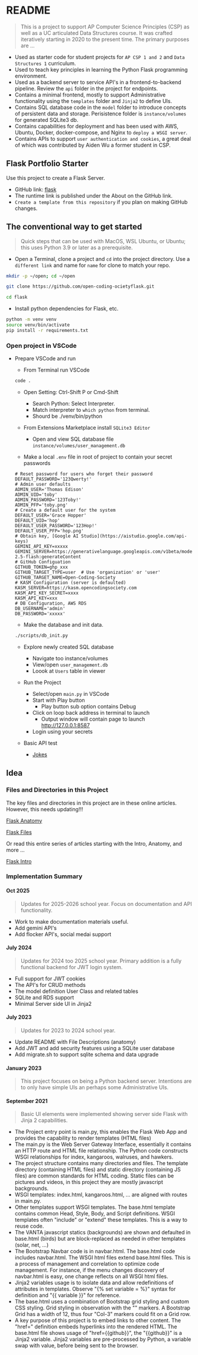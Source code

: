 # README

> This is a project to support AP Computer Science Principles (CSP) as well as a UC articulated Data Structures course. It was crafted iteratively starting in 2020 to the present time.  The primary purposes are ...

- Used as starter code for student projects for `AP CSP 1 and 2` and `Data Structures 1` curriculum.
- Used to teach key principles in learning the Python Flask programming environment.
- Used as a backend server to service API's in a frontend-to-backend pipeline. Review the `api` folder in the project for endpoints.
- Contains a minimal frontend, mostly to support Administrative functionality using the `templates` folder and `Jinja2` to define UIs.
- Contains SQL database code in the `model` folder to introduce concepts of persistent data and storage.  Perisistence folder is `instance/volumes` for generated SQLite3 db.
- Contains capabilities for deployment and has been used with AWS, Ubuntu, Docker, docker-compose, and Nginx to `deploy a WSGI server`.
- Contains APIs to support `user authentication and cookies`, a great deal of which was contributed by Aiden Wu a former student in CSP.  

## Flask Portfolio Starter

Use this project to create a Flask Server.

- GitHub link: [flask](https://github.com/open-coding-society/flask)
- The runtime link is published under the About on the GitHub link.
- `Create a template from this repository` if you plan on making GitHub changes.

## The conventional way to get started

> Quick steps that can be used with MacOS, WSL Ubuntu, or Ubuntu; this uses Python 3.9 or later as a prerequisite.

- Open a Terminal, clone a project and `cd` into the project directory.  Use a `different link` and name for `name` for clone to match your repo.

```bash
mkdir -p ~/open; cd ~/open

git clone https://github.com/open-coding-ocietyflask.git

cd flask
```

- Install python dependencies for Flask, etc.

```bash
python -m venv venv
source venv/bin/activate
pip install -r requirements.txt
```

### Open project in VSCode

- Prepare VSCode and run
  - From Terminal run VSCode

  ```bash
  code .
  ```

  - Open Setting: Ctrl-Shift P or Cmd-Shift
    - Search Python: Select Interpreter.
    - Match interpreter to `which python` from terminal.
    - Shourd be ./venv/bin/python

  - From Extensions Marketplace install `SQLite3 Editor`
    - Open and view SQL database file `instance/volumes/user_management.db`

  - Make a local `.env` file in root of project to contain your secret passwords

  ```shell
  # Reset password for users who forget their password
  DEFAULT_PASSWORD='123Qwerty!'
  # Admin user defaults
  ADMIN_USER='Thomas Edison'
  ADMIN_UID='toby'
  ADMIN_PASSWORD='123Toby!'
  ADMIN_PFP='toby.png'
  # Create a default user for the system
  DEFAULT_USER='Grace Hopper'
  DEFAULT_UID='hop'
  DEFAULT_USER_PASSWORD='123Hop!'
  DEFAULT_USER_PFP='hop.png'
  # Obtain key, [Google AI Studio](https://aistudio.google.com/api-keys)
  GEMINI_API_KEY=xxxxx
  GEMINI_SERVER=https://generativelanguage.googleapis.com/v1beta/models/gemini-2.5-flash:generateContent
  # GitHub Configuation
  GITHUB_TOKEN=ghp_xxx
  GITHUB_TARGET_TYPE=user  # Use 'organization' or 'user'
  GITHUB_TARGET_NAME=Open-Coding-Society
  # KASM Configuration (server is defaulted)
  KASM_SERVER=https://kasm.opencodingsociety.com
  KASM_API_KEY_SECRET=xxxx
  KASM_API_KEY=xxx
  # DB Configuration, AWS RDS
  DB_USERNAME='admin'
  DB_PASSWORD='xxxxx'
  ```

  - Make the database and init data.
  
  ```bash
  ./scripts/db_init.py
  ```

  - Explore newly created SQL database
    - Navigate too instance/volumes
    - View/open `user_management.db`
    - Loook at `Users` table in viewer

  - Run the Project
    - Select/open `main.py` in VSCode
    - Start with Play button
      - Play button sub option contains Debug
    - Click on loop back address in terminal to launch
      - Output window will contain page to launch http://127.0.0.1:8587
    - Login using your secrets

  - Basic API test
    - [Jokes](http://127.0.0.1:8587/api/jokes)

## Idea

### Files and Directories in this Project

The key files and directories in this project are in these online articles.  However, this needs updating!!!

[Flask Anatomy](https://pages.opencodingsociety.com/flask-anatomy)

[Flask Files](https://pages.opencodingsociety.com/flask-structure-overview)

Or read this entire series of articles starting with the Intro, Anatomy, and more ...

[Flask Intro](https://pages.opencodingsociety.com/flask-intro)

### Implementation Summary

#### Oct 2025

> Updates for 2025-2026 school year.  Focus on documentation and API functionality.

- Work to make documentation materials useful.
- Add gemini API's
- Add flocker API's, social medai support

#### July 2024

> Updates for 2024 too 2025 school year.  Primary addition is a fully functional backend for JWT login system.

- Full support for JWT cookies
- The API's for CRUD methods
- The model definition User Class and related tables
- SQLite and RDS support
- Minimal Server side UI in Jinja2

#### July 2023

> Updates for 2023 to 2024 school year.

- Update README with File Descriptions (anatomy)
- Add JWT and add security features using a SQLite user database
- Add migrate.sh to support sqlite schema and data upgrade

#### January 2023

> This project focuses on being a Python backend server.  Intentions are to only have simple UIs an perhaps some Administrative UIs.

#### September 2021

> Basic UI elements were implemented showing server side Flask with Jinja 2 capabilities.

- The Project entry point is main.py, this enables the Flask Web App and provides the capability to render templates (HTML files)
- The main.py is the  Web Server Gateway Interface, essentially it contains an HTTP route and HTML file relationship.  The Python code constructs WSGI relationships for index, kangaroos, walruses, and hawkers.
- The project structure contains many directories and files.  The template directory (containing HTML files) and static directory (containing JS files) are common standards for HTML coding.  Static files can be pictures and videos, in this project they are mostly javascript backgrounds.
- WSGI templates: index.html, kangaroos.html, ... are aligned with routes in main.py.
- Other templates support WSGI templates.  The base.html template contains common Head, Style, Body, and Script definitions.  WSGI templates often "include" or "extend" these templates.  This is a way to reuse code.
- The VANTA javascript statics (backgrounds) are shown and defaulted in base.html (birds) but are block-replaced as needed in other templates (solar, net, ...)
- The Bootstrap Navbar code is in navbar.html. The base.html code includes navbar.html.  The WSGI html files extend base.html files.  This is a process of management and correlation to optimize code management.  For instance, if the menu changes discovery of navbar.html is easy, one change reflects on all WSGI html files.
- Jinja2 variables usage is to isolate data and allow redefinitions of attributes in templates.  Observe "{% set variable = %}" syntax for definition and "{{ variable }}" for reference.
- The base.html uses a combination of Bootstrap grid styling and custom CSS styling.  Grid styling in observation with the "<Col-3>" markers.  A Bootstrap Grid has a width of 12, thus four "Col-3" markers could fit on a Grid row.
- A key purpose of this project is to embed links to other content.  The "href=" definition embeds hyperlinks into the rendered HTML.  The base.html file shows usage of "href={{github}}", the "{{github}}" is a Jinja2 variable.  Jinja2 variables are pre-processed by Python, a variable swap with value, before being sent to the browser.
